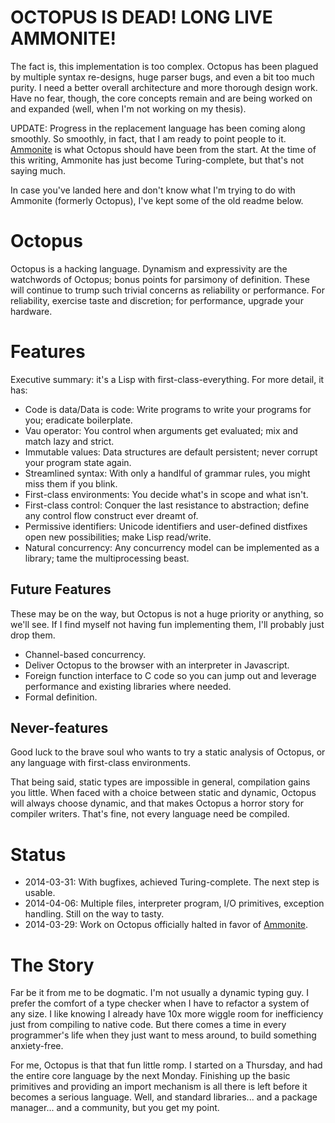 OCTOPUS IS DEAD! LONG LIVE AMMONITE!
====================================

The fact is, this implementation is too complex.
Octopus has been plagued by multiple syntax re-designs, huge parser bugs, and even a bit too much purity.
I need a better overall architecture and more thorough design work.
Have no fear, though, the core concepts remain and are being worked on and expanded (well, when I'm not working on my thesis).

UPDATE:
Progress in the replacement language has been coming along smoothly.
So smoothly, in fact, that I am ready to point people to it.
[Ammonite](https://github.com/Zankoku-Okuno/ammonite) is what Octopus should have been from the start.
At the time of this writing, Ammonite has just become Turing-complete, but that's not saying much.

In case you've landed here and don't know what I'm trying to do with Ammonite (formerly Octopus), I've kept some of the old readme below.

Octopus
=======

Octopus is a hacking language. Dynamism and expressivity are the watchwords of Octopus; bonus points for parsimony of definition. These will continue to trump such trivial concerns as reliability or performance. For reliability, exercise taste and discretion; for performance, upgrade your hardware.

Features
========

Executive summary: it's a Lisp with first-class-everything. For more detail, it has:

* Code is data/Data is code: Write programs to write your programs for you; eradicate boilerplate.
* Vau operator: You control when arguments get evaluated; mix and match lazy and strict.
* Immutable values: Data structures are default persistent; never corrupt your program state again.
* Streamlined syntax: With only a handlful of grammar rules, you might miss them if you blink.
* First-class environments: You decide what's in scope and what isn't.
* First-class control: Conquer the last resistance to abstraction; define any control flow construct ever dreamt of.
* Permissive identifiers: Unicode identifiers and user-defined distfixes open new possibilities; make Lisp read/write.
* Natural concurrency: Any concurrency model can be implemented as a library; tame the multiprocessing beast.

Future Features
---------------

These may be on the way, but Octopus is not a huge priority or anything, so we'll see. If I find myself not having fun implementing them, I'll probably just drop them.

* Channel-based concurrency.
* Deliver Octopus to the browser with an interpreter in Javascript.
* Foreign function interface to C code so you can jump out and leverage performance and existing libraries where needed.
* Formal definition.

Never-features
--------------

Good luck to the brave soul who wants to try a static analysis of Octopus, or any language with first-class environments.

That being said, static types are impossible in general, compilation gains you little. When faced with a choice between static and dynamic, Octopus will always choose dynamic, and that makes Octopus a horror story for compiler writers. That's fine, not every language need be compiled.

Status
======

* 2014-03-31: With bugfixes, achieved Turing-complete. The next step is usable.
* 2014-04-06: Multiple files, interpreter program, I/O primitives, exception handling.
              Still on the way to tasty.
* 2014-03-29: Work on Octopus officially halted in favor of [Ammonite](https://github.com/Zankoku-Okuno/ammonite).
 
The Story
=========

Far be it from me to be dogmatic. I'm not usually a dynamic typing guy. I prefer the comfort of a type checker when I have to refactor a system of any size. I like knowing I already have 10x more wiggle room for inefficiency just from compiling to native code. But there comes a time in every programmer's life when they just want to mess around, to build something anxiety-free.

For me, Octopus is that that fun little romp. I started on a Thursday, and had the entire core language by the next Monday. Finishing up the basic primitives and providing an import mechanism is all there is left before it becomes a serious language. Well, and standard libraries... and a package manager... and a community, but you get my point.

